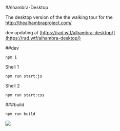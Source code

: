 #Alhambra-Desktop


The desktop version of the the walking tour for the http://thealhambraproject.com/

dev updating at [https://rad.wtf/alhambra-desktop/](https://rad.wtf/alhambra-desktop/)

##dev

`npm i`

Shell 1

`npm run start:js`

Shell 2

`npm run start:css`

###build

`npm run build`



![](http://i.imgur.com/QMIyZWog.png)